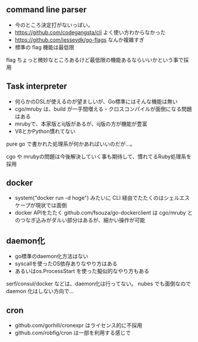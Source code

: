 command line parser
-------------------

* 今のところ決定打がないっぽい。
* https://github.com/codegangsta/cli よく使い方わからなかった
* https://github.com/jessevdk/go-flags なんか複雑すぎ
* 標準の flag 機能は最低限

flag ちょっと微妙なところあるけど最低限の機能あるならいいかという事で採用

Task interpreter
----------------

* 何らかのDSLが使えるのが望ましいが、Go標準にはそんな機能は無い
* cgo/mruby は、build が一手間増える・クロスコンパイルが面倒になる問題はある
* mrubyで、本家版とiij版があるが、iij版の方が機能が豊富
* V8とかPython慣れてない

pure go で書かれた処理系が何かあればいいのだが…。

cgo や mrubyの問題は今後解決していく事も期待して、慣れてるRuby処理系を採用

docker
------

* system("docker run -d hoge") みたいに CLI 経由でたたくのはシェルエスケープが現状では面倒
* docker APIをたたく github.com/fsouza/go-dockerclient は cgo/mruby とのつなぎ込みがダルい部分はあるが、細かい操作が可能

daemon化
--------

* go標準のdaemon化方法はない
* syscallを使ったOS依存ありなやり方はある
* あるいはos.ProcessStart を使った擬似的なやり方もある

serf/consul/docker などは、daemon化は行ってない。
nubes でも面倒なので daemon 化はしない方向で…

cron
----

* github.com/gorhill/cronexpr はライセンス的に不採用
* github.com/robfig/cron は一部を利用する感じで

